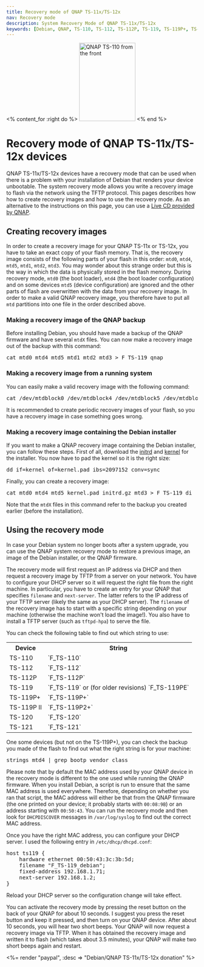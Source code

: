 ```yaml
---
title: Recovery mode of QNAP TS-11x/TS-12x
nav: Recovery mode
description: System Recovery Mode of QNAP TS-11x/TS-12x
keywords: [Debian, QNAP, TS-110, TS-112, TS-112P, TS-119, TS-119P+, TS-120, TS-121, recovery, emergency, rescue]
---
```


<% content_for :right do %>
<img src = "../images/r_qnap_ts110.jpg" class="border" alt="QNAP TS-110 from the front" width="148" height="206" />
<% end %>

<h1>Recovery mode of QNAP TS-11x/TS-12x devices</h1>

QNAP TS-11x/TS-12x devices have a recovery mode that can be used when there is a
problem with your installation of Debian that renders your device
unbootable.  The system recovery mode allows you write a recovery image to
flash via the network using the TFTP protocol.  This pages describes how
how to create recovery images and how to use the recovery mode.  As an
alternative to the instructions on this page, you can use a <a href =
"http://wiki.qnap.com/wiki/Firmware_Recovery">Live CD provided by QNAP</a>.

<h2><a id = "create">Creating recovery images</a></h2>

In order to create a recovery image for your QNAP TS-11x or TS-12x, you have to take
an exact copy of your flash memory.  That is, the recovery image consists
of the following parts of your flash in this order: `mtd0`, `mtd4`, `mtd5`,
`mtd1`, `mtd2`, `mtd3`.  You may wonder about this strange order but this
is the way in which the data is physically stored in the flash memory.
During recovery mode, `mtd0` (the boot loader), `mtd4` (the boot loader
configuration) and on some devices `mtd5` (device configuration) are
ignored and the other parts of flash are overwritten with the data from
your recovery image.  In order to make a valid QNAP recovery image, you
therefore have to put all `mtd` partitions into one file in the order
described above.

<h3><a id = "image-qnap">Making a recovery image of the QNAP backup</a></h3>

Before installing Debian, you should have made a backup of the QNAP
firmware and have several `mtdX` files.  You can now make a recovery image
out of the backup with this command:

<div class="code">
<pre>
cat mtd0 mtd4 mtd5 mtd1 mtd2 mtd3 &gt; F_TS-119_qnap
</pre>
</div>

<h3><a id = "image-system">Making a recovery image from a running system</a></h3>

You can easily make a valid recovery image with the following command:

<div class="code">
<pre>
cat /dev/mtdblock0 /dev/mtdblock4 /dev/mtdblock5 /dev/mtdblock1 /dev/mtdblock2 /dev/mtdblock3 &gt; F_TS-119_debian
</pre>
</div>

It is recommended to create periodic recovery images of your flash, so you
have a recovery image in case something goes wrong.

<h3><a id = "image-di">Making a recovery image containing the Debian installer</a></h3>

If you want to make a QNAP recovery image containing the Debian installer,
you can follow these steps.  First of all, download the <a href =
"http://ftp.uk.debian.org/debian/dists/stable/main/installer-armel/current/images/kirkwood/network-console/qnap/ts-119/initrd.gz">initrd</a>
and <a href =
"http://ftp.uk.debian.org/debian/dists/stable/main/installer-armel/current/images/kirkwood/network-console/qnap/ts-119/kernel">kernel</a>
for the installer.  You now have to pad the kernel so it is the right size:

<div class="code">
<pre>
dd if=kernel of=kernel.pad ibs=2097152 conv=sync
</pre>
</div>

Finally, you can create a recovery image:

<div class="code">
<pre>
cat mtd0 mtd4 mtd5 kernel.pad initrd.gz mtd3 &gt; F_TS-119_di
</pre>
</div>

Note that the `mtdX` files in this command refer to the backup you created
earlier (before the installation).

<h2><a id = "use">Using the recovery mode</a></h2>

In case your Debian system no longer boots after a system upgrade, you can
use the QNAP system recovery mode to restore a previous image, an image of
the Debian installer, or the QNAP firmware.

The recovery mode will first request an IP address via DHCP and then
request a recovery image by TFTP from a server on your network.  You have
to configure your DHCP server so it will request the right file from the
right machine.  In particular, you have to create an entry for your QNAP
that specifies `filename` and `next-server`.  The latter refers to the IP
address of your TFTP server (likely the same as your DHCP server).  The
`filename` of the recovery image has to start with a specific string
depending on your machine (otherwise the machine won't load the image!).
You also have to install a TFTP server (such as `tftpd-hpa`) to serve
the file.

You can check the following table to find out which string to use:

<table>

<tr>
<th>Device</th>
<th>String</th>
</tr>

<tr>
<td>TS-110</td>
<td>`F_TS-110`</td>
</tr>

<tr>
<td>TS-112</td>
<td>`F_TS-112`</td>
</tr>

<tr>
<td>TS-112P</td>
<td>`F_TS-112P`</td>
</tr>

<tr>
<td>TS-119</td>
<td>`F_TS-119` or (for older revisions) `F_TS-119PE`</td>
</tr>

<tr>
<td>TS-119P+</td>
<td>`F_TS-119P+`</td>
</tr>

<tr>
<td>TS-119P II</td>
<td>`F_TS-119P2+`</td>
</tr>

<tr>
<td>TS-120</td>
<td>`F_TS-120`</td>
</tr>

<tr>
<td>TS-121</td>
<td>`F_TS-121`</td>
</tr>

</table>

One some devices (but not on the TS-119P+), you can check the backup you
made of the flash to find out what the right string is for your machine:

<div class="code">
<pre>
strings mtd4 | grep bootp_vendor_class
</pre>
</div>

Please note that by default the MAC address used by your QNAP device in the
recovery mode is different to the one used while running the QNAP firmware.
When you install Debian, a script is run to ensure that the same MAC
address is used everywhere.  Therefore, depending on whether you ran that
script, the MAC address will either be that from the QNAP firmware (the one
printed on your device; it probably starts with `00:08:9B`) or an address
starting with `00:50:43`.  You can run the recovery mode and then look for
`DHCPDISCOVER` messages in `/var/log/syslog` to find out the correct MAC
address.

Once you have the right MAC address, you can configure your DHCP server.  I
used the following entry in `/etc/dhcp/dhcpd.conf`:

<div class="code">
<pre>
host ts119 {
    hardware ethernet 00:50:43:3c:3b:5d;
    filename "F_TS-119_debian";
    fixed-address 192.168.1.71;
    next-server 192.168.1.2;
}
</pre>
</div>

Reload your DHCP server so the configuration change will take effect.

You can activate the recovery mode by pressing the reset button on the back
of your QNAP for about 10 seconds.  I suggest you press the reset button
and keep it pressed, and then turn on your QNAP device.  After about 10
seconds, you will hear two short beeps.  Your QNAP will now request a
recovery image via TFTP.  When it has obtained the recovery image and
written it to flash (which takes about 3.5 minutes), your QNAP will make
two short beeps again and restart.

<%= render "paypal", :desc => "Debian/QNAP TS-11x/TS-12x donation" %>


